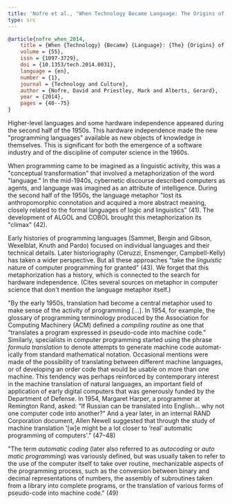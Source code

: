 ```yaml
---
title: 'Nofre et al., "When Technology Became Language: The Origins of the Linguistic Conception of Computer Programming, 1950–1960" (2014)'
type: src
---
```


```bibtex
@article{nofre_when_2014,
	title = {When {Technology} {Became} {Language}: {The} {Origins} of the {Linguistic} {Conception} of {Computer} {Programming}, 1950–1960},
	volume = {55},
	issn = {1097-3729},
	doi = {10.1353/tech.2014.0031},
	language = {en},
	number = {1},
	journal = {Technology and Culture},
	author = {Nofre, David and Priestley, Mark and Alberts, Gerard},
	year = {2014},
	pages = {40--75}
}
```

Higher-level languages and some hardware independence appeared during the second half of the 1950s. This hardware independence made the new "programming languages" available as new objects of knowledge in themselves. This is significant for both the emergence of a software industry and of the discipline of computer science in the 1960s.

When programming came to be imagined as a linguistic activity, this was a "conceptual transformation" that involved a metaphorization of the word "language." In the mid-1940s, cybernetic discourse described computers as agents, and language was imagined as an attribute of intelligence. During the second half of the 1950s, the language metaphor "lost its anthropomorphic connotation and acquired a more abstract meaning, closely related to the formal languages of logic and linguistics" (41). The development of ALGOL and COBOL brought this metaphorization  its "climax" (42).

Early histories of programming languages (Sammet, Bergin and Gibson, Wexelblat, Knuth and Pardo) focused on individual languages and their technical details. Later historiography (Ceruzzi, Ensmenger, Campbell-Kelly) has taken a wider perspective. But all these approaches "take the *linguistic* nature of computer programming for granted" (43). We forget that this metaphorization has a history, which is connected to the search for hardware independence. (Cites several sources on metaphor in computer science that don't mention the language metaphor itself.)

"By the early 1950s, translation had become a central metaphor used to make sense of the activity of programming [...]. In 1954, for example, the glossary of programming terminology produced by the Association for Computing Machinery (ACM) defined a *compiling routine* as one that “translates a program expressed in pseudo-code into machine code.” Similarly, specialists in computer programming started using the phrase *formula translation* to denote attempts to generate machine code automat- ically from standard mathematical notation. Occasional mentions were made of the possibility of translating between different machine languages, or of developing an order code that would be usable on more than one machine. This tendency was perhaps reinforced by contemporary interest in the machine translation of natural languages, an important field of application of early digital computers that was generously funded by the Department of Defense. In 1954, Margaret Harper, a programmer at Remington Rand, asked: “If Russian can be translated into English... why not one computer code into another?” And a year later, in an internal RAND Corporation document, Allen Newell suggested that through the study of machine translation '[w]e might be a lot closer to ‘real’ automatic programming of computers'." (47–48)

"The term *automatic coding* (later also referred to as *autocoding* or *auto matic programming*) was variously defined, but was usually taken to refer to the use of the computer itself to take over routine, mechanizable aspects of the programming process, such as the conversion between binary and decimal representations of numbers, the assembly of subroutines taken from a library into complete programs, or the translation of various forms of pseudo-code into machine code." (49)